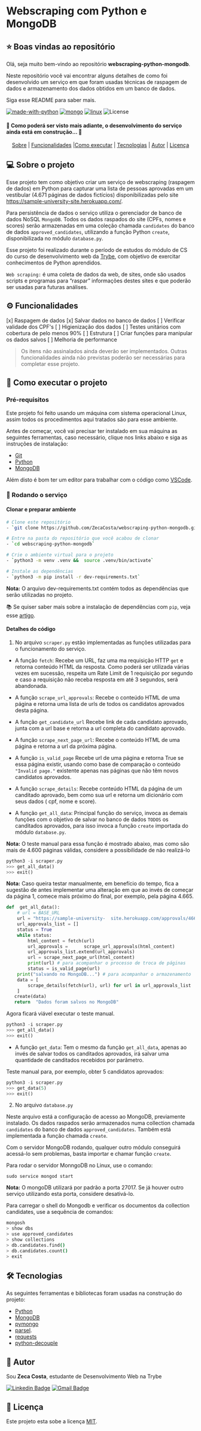 # Webscraping com Python e MongoDB

## ⭐ Boas vindas ao repositório

Olá, seja muito bem-vindo ao repositório **webscraping-python-mongodb**.

Neste repositório você vai encontrar alguns detalhes de como foi desenvolvido um serviço em que foram usadas técnicas de raspagem de dados e armazenamento dos dados obtidos em um banco de dados.

Siga esse README para saber mais.
  
[![made-with-python](https://img.shields.io/badge/Feito%20com-Python-1f425f.svg)](https://www.python.org/) [![mongo](https://img.shields.io/badge/Banco%20de%20dados-MongoDB-116149.svg)](https://www.mongodb.com/pt-br) [![linux](https://img.shields.io/badge/SO-Linux-1f425f.svg)](https://www.linux.org/) <img  alt="License"  src="https://img.shields.io/badge/license-MIT-brightgreen">

<h4  align="left">🚧 Como poderá ser visto mais adiante, o desenvolvimento do serviço ainda está em construção... 🚧</h4>

<p  align="center">
<a  href="#-sobre-o-projeto">Sobre</a> |
<a  href="#-funcionalidades">Funcionalidades</a> |<a  href="#-como-executar-o-projeto">Como executar</a> |
<a  href="#-tecnologias">Tecnologias</a> |
<a  href="#-autor">Autor</a> |
<a  href="#user-content--licença">Licença</a>
</p>

## 💻 Sobre o projeto

Esse projeto tem como objetivo criar um serviço de webscraping (raspagem de dados) em Python para capturar uma lista de pessoas aprovadas em um vestibular (4.671 páginas de dados fictícios) disponibilizadas pelo site https://sample-university-site.herokuapp.com/.

Para persistência de dados o serviço utiliza o gerenciador de banco de dados NoSQL `MongoDB`. Todos os dados raspados do site (CPFs, nomes e scores) serão armazenadas em uma coleção chamada `candidates` do banco de dados `approved_candidates`, utilizando a função Python `create`, disponibilizada no módulo `database.py`.

Esse projeto foi realizado durante o período de estudos do módulo de CS do curso de desenvolvimento web da [Trybe](https://www.betrybe.com/), com objetivo de exercitar conhecimentos de Python aprendidos.

`Web scraping:` é uma coleta de dados da web, de sites, onde são usados scripts e programas para “raspar” informações destes sites e que poderão ser usadas para futuras análises.

## ⚙️ Funcionalidades

[x] Raspagem de dados
[x] Salvar dados no banco de dados
[ ] Verificar validade dos CPF's
[ ] Higienização dos dados
[ ] Testes unitários com cobertura de pelo menos 90%
[ ] Estrutura
[ ] Criar funções para manipular os dados salvos
[ ] Melhoria de performance

> Os itens não assinalados ainda deverão ser implementados. Outras funcionalidades ainda não previstas poderão ser necessárias para completar esse projeto.

## 🚀 Como executar o projeto

### Pré-requisitos

Este projeto foi feito usando um máquina com sistema operacional Linux, assim todos os procedimentos aqui tratados são para esse ambiente.

Antes de começar, você vai precisar ter instalado em sua máquina as seguintes ferramentas, caso necessário, clique nos links abaixo e siga as instruções de instalação:

-  [Git](https://git-scm.com)
-  [Python](https://python.org.br/instalacao-linux/)
-  [MongoDB](https://docs.mongodb.com/manual/tutorial/install-mongodb-on-ubuntu/)

Além disto é bom ter um editor para trabalhar com o código como [VSCode](https://code.visualstudio.com/).

### 🎲 Rodando o serviço

#### Clonar e preparar ambiente

```bash
# Clone este repositório
- `git clone https://github.com/ZecaCosta/webscraping-python-mongodb.git`

# Entre na pasta do repositório que você acabou de clonar
- `cd webscraping-python-mongodb`

# Crie o ambiente virtual para o projeto
- `python3 -m venv .venv &&  source .venv/bin/activate`

# Instale as dependências
- `python3 -m pip install -r dev-requirements.txt`
``` 
**Nota:** O arquivo dev-requirements.txt contém todos as dependências que serão utilizadas no projeto.

📚 Se quiser saber mais sobre a instalação de dependências com `pip`, veja esse [artigo](https://medium.com/python-pandemonium/better-python-dependency-and-package-management-b5d8ea29dff1).

#### Detalhes do código

1. No arquivo `scraper.py` estão implementadas as funções utilizadas para o funcionamento do serviço.

- A função `fetch`:
Recebe um URL, faz uma ma requisição HTTP `get` e retorna conteúdo HTML da resposta. Como poderá ser utilizada várias vezes em sucessão, respeita um Rate Limit de 1 requisição por segundo e caso a requisição não receba resposta em até 3 segundos, será abandonada.

- A função `scrape_url_approvals`:
Recebe o conteúdo HTML de uma página e retorna uma lista de urls de todos os candidatos aprovados desta página.

- A função `get_candidate_url`
Recebe link de cada candidato aprovado, junta com a url base e retorna a url completa do candidato aprovado.

- A função `scrape_next_page_url`:
Recebe o conteúdo HTML de uma página e retorna a url da próxima página.

- A função `is_valid_page`
Recebe url de uma página e retorna True se essa página existir, usando como base de comparação o conteúdo `"Invalid page."` existente apenas nas páginas que não têm novos candidatos aprovados.

- A função `scrape_details`:
Recebe conteúdo HTML da página de um canditado aprovado, bem como sua url e retorna um dicionário com seus dados ( cpf, nome e score).

- A função `get_all_data`:
Principal função do serviço, invoca as demais funções com o objetivo de salvar no banco de dados `TODOS` os canditados aprovados, para isso invoca a função `create` importada do módulo `database.py`.

**Nota:** O teste manual para essa função é mostrado abaixo, mas como são mais de 4.600 páginas válidas, considere a possibilidade de não realizá-lo
```python
python3 -i scraper.py
>>> get_all_data()
>>> exit()
```
**Nota:** Caso queira testar manualmente, em benefício do tempo, fica a sugestão de antes implementar uma alteração em que ao invés de começar da página 1, comece mais próximo do final, por exemplo, pela página 4.665.

```python
def  get_all_data():
    # url = BASE_URL
    url = "https://sample-university-  site.herokuapp.com/approvals/4665"
    url_approvals_list = []
    status = True
    while status:
        html_content = fetch(url)
        url_approvals =      scrape_url_approvals(html_content)
        url_approvals_list.extend(url_approvals)
        url = scrape_next_page_url(html_content)
        print(url) # para acompanhar o processo de troca de páginas
        status = is_valid_page(url)
    print("salvando no MongoDB...") # para acompanhar o armazenamento
    data = [
        scrape_details(fetch(url), url) for url in url_approvals_list
    ]
   create(data)
   return  "Dados foram salvos no MongoDB"
```
Agora ficará viável executar o teste manual.

```python
python3 -i scraper.py
>>> get_all_data()
>>> exit()
```
- A função `get_data`:
Tem o mesmo da função `get_all_data`, apenas ao invés de salvar todos os canditados aprovados, irá salvar uma quantidade de canditados recebidos por parâmetro.

Teste manual para, por exemplo, obter 5 candidatos aprovados:

```python
python3 -i scraper.py
>>> get_data(5)
>>> exit()
```
2. No arquivo `database.py`

Neste arquivo está a configuração de acesso ao MongoDB, previamente instalado. Os dados raspados serão armazenados numa collection chamada `candidates` do banco de dados `approved_candidates`. Também está implementada a função chamada `create`.

Com o servidor MongoDB rodando, qualquer outro módulo conseguirá acessá-lo sem problemas, basta importar e chamar função `create`.

Para rodar o servidor MonngoDB no Linux, use o comando:

`sudo service mongod start`

**Nota:** O mongoDB utilizará por padrão a porta 27017. Se já houver outro serviço utilizando esta porta, considere desativá-lo.

Para carregar o shell do Mongodb e verificar os documentos da collection candidates, use a sequência de comandos:

```bash
mongosh
> show dbs
> use approved_candidates
> show collections
> db.candidates.find()
> db.candidates.count()
> exit
```

## 🛠 Tecnologias

As seguintes ferramentas e bibliotecas foram usadas na construção do projeto:

-  [Python](https://python.org.br/)
-  [MongoDB](https://www.mongodb.com/pt-br)
-  [pymongo](https://pypi.org/project/pymongo/)
-  [parsel](https://pypi.org/project/parsel/).
-  [requests](https://pypi.org/project/requests/)
-  [python-decouple](https://pypi.org/project/python-decouple)

## 🦸 Autor

<span>Sou <b>Zeca Costa</b>, estudante de Desenvolvimento Web na Trybe</span>

[![Linkedin Badge](https://img.shields.io/badge/-Zeca%20Costa-blue?style=flat-square&logo=Linkedin&logoColor=white&link=https://www.linkedin.com/in/https://www.linkedin.com/in/zecacosta//)](https://www.linkedin.com/in/zecacosta/) [![Gmail Badge](https://img.shields.io/badge/-jccostaso@gmail.com-c14438?style=flat-square&logo=Gmail&logoColor=white&link=mailto:jccostaso@gmail.com)](mailto:jccostaso@gmail.com)

## 📝 Licença

Este projeto esta sobe a licença [MIT](./LICENSE).
